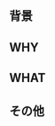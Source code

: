 <!-- issueのテンプレート -->

## 背景

<!-- このissueを把握する上での必要な背景を記載する -->

## WHY

<!-- なぜ問題を解決する必要があるのか -->

## WHAT

<!-- どのように問題を解決するのか -->

## その他

<!-- その他、補足事項があれば記載する -->
